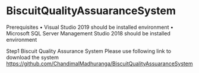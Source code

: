 # BiscuitQualityAssuaranceSystem

Prerequisites
•	Visual Studio 2019 should be installed environment
•	Microsoft SQL Server Management Studio 2018 should be installed environment

Step1
Biscuit Quality Assurance System
Please use following link to download the system
https://github.com/ChandimalMadhuranga/BiscuitQualityAssuaranceSystem
